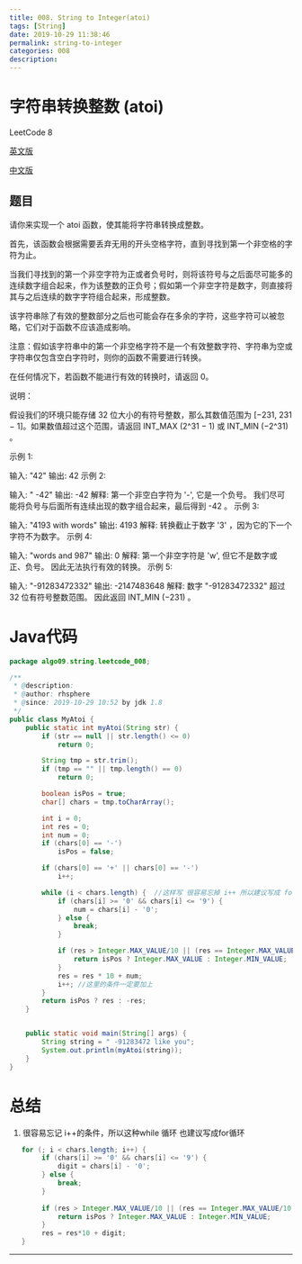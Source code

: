 ```yaml
---
title: 008. String to Integer(atoi)
tags: [String]
date: 2019-10-29 11:38:46
permalink: string-to-integer
categories: 008
description:
---
```

<p class="description"></p>


<!-- more -->

# 字符串转换整数 (atoi)

LeetCode 8

[英文版](https://leetcode.com/problems/string-to-integer-atoi/submissions/)

[中文版](https://leetcode-cn.com/problems/string-to-integer-atoi/submissions/)

## 题目

请你来实现一个 atoi 函数，使其能将字符串转换成整数。

首先，该函数会根据需要丢弃无用的开头空格字符，直到寻找到第一个非空格的字符为止。

当我们寻找到的第一个非空字符为正或者负号时，则将该符号与之后面尽可能多的连续数字组合起来，作为该整数的正负号；假如第一个非空字符是数字，则直接将其与之后连续的数字字符组合起来，形成整数。

该字符串除了有效的整数部分之后也可能会存在多余的字符，这些字符可以被忽略，它们对于函数不应该造成影响。

注意：假如该字符串中的第一个非空格字符不是一个有效整数字符、字符串为空或字符串仅包含空白字符时，则你的函数不需要进行转换。

在任何情况下，若函数不能进行有效的转换时，请返回 0。

说明：

假设我们的环境只能存储 32 位大小的有符号整数，那么其数值范围为 [−231, 231 − 1]。如果数值超过这个范围，请返回 INT_MAX (2^31 − 1) 或 INT_MIN (−2^31) 。

示例 1:

输入: "42"
输出: 42
示例 2:

输入: "   -42"
输出: -42
解释: 第一个非空白字符为 '-', 它是一个负号。
     我们尽可能将负号与后面所有连续出现的数字组合起来，最后得到 -42 。
示例 3:

输入: "4193 with words"
输出: 4193
解释: 转换截止于数字 '3' ，因为它的下一个字符不为数字。
示例 4:

输入: "words and 987"
输出: 0
解释: 第一个非空字符是 'w', 但它不是数字或正、负号。
     因此无法执行有效的转换。
示例 5:

输入: "-91283472332"
输出: -2147483648
解释: 数字 "-91283472332" 超过 32 位有符号整数范围。
     因此返回 INT_MIN (−231) 。



# Java代码

```java
package algo09.string.leetcode_008;

/**
 * @description:
 * @author: rhsphere
 * @since: 2019-10-29 10:52 by jdk 1.8
 */
public class MyAtoi {
    public static int myAtoi(String str) {
        if (str == null || str.length() <= 0)
            return 0;

        String tmp = str.trim();
        if (tmp == "" || tmp.length() == 0)
            return 0;

        boolean isPos = true;
        char[] chars = tmp.toCharArray();

        int i = 0;
        int res = 0;
        int num = 0;
        if (chars[0] == '-')
            isPos = false;

        if (chars[0] == '+' || chars[0] == '-')
            i++;

        while (i < chars.length) {  //这样写 很容易忘掉 i++ 所以建议写成 for循环
            if (chars[i] >= '0' && chars[i] <= '9') {
                num = chars[i] - '0';
            } else {
                break;
            }

            if (res > Integer.MAX_VALUE/10 || (res == Integer.MAX_VALUE/10 && num > 7)) {
                return isPos ? Integer.MAX_VALUE : Integer.MIN_VALUE;
            }
            res = res * 10 + num;
            i++; //这里的条件一定要加上
        }
        return isPos ? res : -res;
    }


    public static void main(String[] args) {
        String string = " -91283472 like you";
        System.out.println(myAtoi(string));
    }
}

```


# 总结
1. 很容易忘记 i++的条件，所以这种while 循环 也建议写成for循环

```java
   for (; i < chars.length; i++) {
        if (chars[i] >= '0' && chars[i] <= '9') {
            digit = chars[i] - '0';
        } else {
            break;
        }
        
        if (res > Integer.MAX_VALUE/10 || (res == Integer.MAX_VALUE/10 && digit > 7)) {
            return isPos ? Integer.MAX_VALUE : Integer.MIN_VALUE;
        }            
        res = res*10 + digit;                
   }

```



<hr />